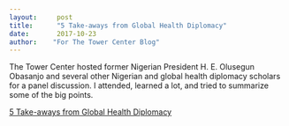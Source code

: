 ```yaml
---
layout:     post
title:      "5 Take-aways from Global Health Diplomacy"
date:       2017-10-23
author:    "For The Tower Center Blog"
---
```


The Tower Center hosted former Nigerian President H. E. Olusegun Obasanjo and several other Nigerian and global health diplomacy scholars for a panel discussion. I attended, learned a lot, and tried to summarize some of the big points. 

[5 Take-aways from Global Health Diplomacy](http://blog.smu.edu/towercenter/2017/10/23/student-blog-5-take-aways-global-health-diplomacy/)